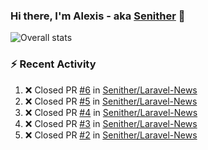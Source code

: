 ### Hi there, I'm Alexis - aka [Senither][website] 👋

![Overall stats](https://github-readme-stats.vercel.app/api?username=senither&theme=cobalt&show_icons=true&count_private=true)

### :zap: Recent Activity

<!--START_SECTION:activity-->
1. ❌ Closed PR [#6](https://github.com/Senither/Laravel-News/pull/6) in [Senither/Laravel-News](https://github.com/Senither/Laravel-News)
2. ❌ Closed PR [#5](https://github.com/Senither/Laravel-News/pull/5) in [Senither/Laravel-News](https://github.com/Senither/Laravel-News)
3. ❌ Closed PR [#4](https://github.com/Senither/Laravel-News/pull/4) in [Senither/Laravel-News](https://github.com/Senither/Laravel-News)
4. ❌ Closed PR [#3](https://github.com/Senither/Laravel-News/pull/3) in [Senither/Laravel-News](https://github.com/Senither/Laravel-News)
5. ❌ Closed PR [#2](https://github.com/Senither/Laravel-News/pull/2) in [Senither/Laravel-News](https://github.com/Senither/Laravel-News)
<!--END_SECTION:activity-->

[website]: https://senither.com
